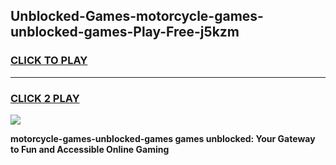 
## Unblocked-Games-motorcycle-games-unblocked-games-Play-Free-j5kzm
<h3>
<a href="https://premium76.site?title=motorcycle-games-unblocked-games&ref=17A">CLICK TO PLAY</a></h3>
<hr>

<h3>
<a href="https://premium76.site?title=motorcycle-games-unblocked-games&ref=17A">CLICK 2 PLAY</a>
  
</h3>

<a href="https://premium76.site?title=motorcycle-games-unblocked-games&ref=17A"><img src="https://clearcache.store/games.png"></a>


**motorcycle-games-unblocked-games games unblocked: Your Gateway to Fun and Accessible Online Gaming**
